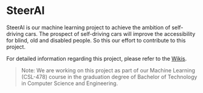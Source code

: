 # SteerAI

SteerAI is our machine learning project to achieve the ambition of self-driving cars. The prospect of self-driving cars will improve the accessibility for blind, old and disabled people. So this our effort to contribute to this project.

For detailed information regarding this project, please refer to the [Wikis](/wiki).

> Note: We are working on this project as part of our Machine Learning (CSL-478) course in the graduation degree of Bachelor of Technology in Computer Science and Engineering.
